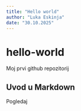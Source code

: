```yaml
---
title: "Hello world"
author: "Luka Eskinja"
date: "30.10.2025"
---
```

# hello-world
Moj prvi github repozitorij

## Uvod u Markdown
Pogledaj
